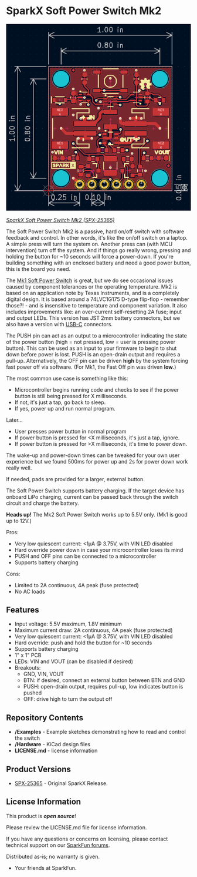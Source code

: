 SparkX Soft Power Switch Mk2
===================================================

[![SparkX Soft Power Switch Mk2 (SPX-25365)](./Hardware/Dimensions.png)](https://www.sparkfun.com/products/25365)

[*SparkX Soft Power Switch Mk2 (SPX-25365)*](https://www.sparkfun.com/products/25365)


The Soft Power Switch Mk2 is a passive, hard on/off switch with software feedback and control. In other words, it's like the on/off switch on a laptop. A simple press will turn the system on. Another press can (with MCU intervention) turn off the system. And if things go really wrong, pressing and holding the button for ~10 seconds will force a power-down. If you're building something with an enclosed battery and need a good power button, this is the board you need.

The [Mk1 Soft Power Switch](https://www.sparkfun.com/products/17870) is great, but we do see occasional issues caused by component tolerances or the operating temperature. Mk2 is based on an application note by Texas Instruments, and is a completely digital design. It is based around a 74LVC1G175 D-type flip-flop - remember those?! - and is insensitive to temperature and component variation. It also includes improvements like: an over-current self-resetting 2A fuse; input and output LEDs. This version has JST 2mm battery connectors, but we also have a version with [USB-C](https://www.sparkfun.com/products/25366) connectors.

The PUSH pin can act as an output to a microcontroller indicating the state of the power button (high = not pressed, low = user is pressing power button). This can be used as an input to your firmware to begin to shut down before power is lost. PUSH is an open-drain output and requires a pull-up. Alternatively, the OFF pin can be driven **high** by the system forcing fast power off via software. (For Mk1, the Fast Off pin was driven **low**.)

The most common use case is something like this:

* Microcontroller begins running code and checks to see if the power button is still being pressed for X milliseconds.
* If not, it's just a tap, go back to sleep.
* If yes, power up and run normal program.

Later...

* User presses power button in normal program
* If power button is pressed for <X milliseconds, it's just a tap, ignore.
* If power button is pressed for >X milliseconds, it's time to power down.

The wake-up and power-down times can be tweaked for your own user experience but we found 500ms for power up and 2s for power down work really well.

If needed, pads are provided for a larger, external button.

The Soft Power Switch supports battery charging. If the target device has onboard LiPo charging, current can be passed back through the switch circuit and charge the battery.

<b>Heads up!</b> The Mk2 Soft Power Switch works up to 5.5V only. (Mk1 is good up to 12V.)

Pros:

* Very low quiescent current: <1µA @ 3.75V, with VIN LED disabled
* Hard override power down in case your microcontroller loses its mind
* PUSH and OFF pins can be connected to a microcontroller
* Supports battery charging

Cons:

* Limited to 2A continuous, 4A peak (fuse protected)
* No AC loads

Features
-------------------
* Input voltage: 5.5V maximum, 1.8V minimum
* Maximum current draw: 2A continuous, 4A peak (fuse protected)
* Very low quiescent current: <1µA @ 3.75V, with VIN LED disabled
* Hard override: push and hold the button for ~10 seconds
* Supports battery charging
* 1" x 1" PCB
* LEDs: VIN and VOUT (can be disabled if desired)
* Breakouts:
    * GND, VIN, VOUT
    * BTN: if desired, connect an external button between BTN and GND
    * PUSH: open-drain output, requires pull-up, low indicates button is pushed
    * OFF: drive high to turn the output off

Repository Contents
-------------------
* **/Examples** - Example sketches demonstrating how to read and control the switch
* **/Hardware** - KiCad design files
* **LICENSE.md** - license information

Product Versions
----------------
* [SPX-25365](https://www.sparkfun.com/products/25365) - Original SparkX Release.

License Information
-------------------

This product is _**open source**_!

Please review the LICENSE.md file for license information.

If you have any questions or concerns on licensing, please contact technical support on our [SparkFun forums](https://forum.sparkfun.com/viewforum.php?f=123).

Distributed as-is; no warranty is given.

- Your friends at SparkFun.
